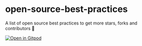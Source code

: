 # open-source-best-practices
A list of open source best practices to get more stars, forks and contributors 🥳

[![Open in Gitpod](https://gitpod.io/button/open-in-gitpod.svg)](https://gitpod.io/#https://github.com/krishguptadev/open-source-best-practices)